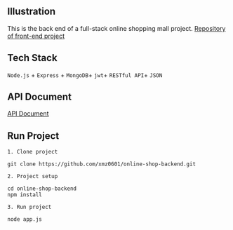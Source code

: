 ## Illustration

This is the back end of a full-stack online shopping mall project.
[Repository of front-end project](https://github.com/xmz0601/vue-online-shop)

## Tech Stack
`Node.js` + `Express` + `MongoDB`+ `jwt`+ `RESTful API`+ `JSON`

## API Document
[API Document](https://github.com/xmz0601/online-shop-backend/blob/main/api_doc.md)

## Run Project
```
1. Clone project

git clone https://github.com/xmz0601/online-shop-backend.git

2. Project setup

cd online-shop-backend
npm install

3. Run project

node app.js
```